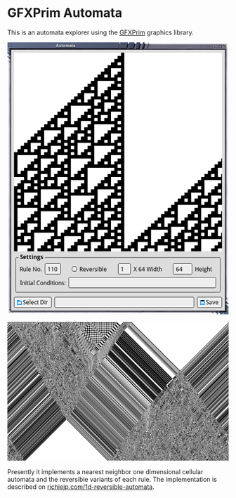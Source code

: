 # GFXPrim Automata

This is an automata explorer using the
[GFXPrim](http://gfxprim.ucw.cz/index.html) graphics library.

![Screenshot](automata.png)

![Rule 94r](94r.png)

Presently it implements a nearest neighbor one dimensional cellular
automata and the reversible variants of each rule. The implementation
is described on
[richiejp.com/1d-reversible-automata](https://richiejp.com/1d-reversible-automata).
